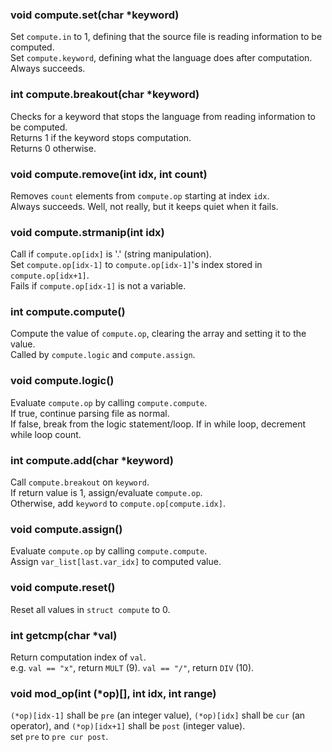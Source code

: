 ### void compute.set(char \*keyword)

  Set `compute.in` to 1, defining that the source file is reading information to be computed.<br/>
  Set `compute.keyword`, defining what the language does after computation.<br/>
  Always succeeds.

### int compute.breakout(char \*keyword)

  Checks for a keyword that stops the language from reading information to be computed.<br/>
  Returns 1 if the keyword stops computation.<br/>
  Returns 0 otherwise.

### void compute.remove(int idx, int count)

  Removes `count` elements from `compute.op` starting at index `idx`.<br/>
  Always succeeds. Well, not really, but it keeps quiet when it fails.

### void compute.strmanip(int idx)

  Call if `compute.op[idx]` is '.' (string manipulation).<br/>
  Set `compute.op[idx-1]` to `compute.op[idx-1]`'s index stored in `compute.op[idx+1]`.<br/>
  Fails if `compute.op[idx-1]` is not a variable.

### int compute.compute()

  Compute the value of `compute.op`, clearing the array and setting it to the value. <br/>
  Called by `compute.logic` and `compute.assign`.

### void compute.logic()

  Evaluate `compute.op` by calling `compute.compute`. <br/>
  If true, continue parsing file as normal.<br/>
  If false, break from the logic statement/loop. If in while loop, decrement while loop count.

### int compute.add(char \*keyword)

  Call `compute.breakout` on `keyword`.<br/>
  If return value is 1, assign/evaluate `compute.op`.<br/>
  Otherwise, add `keyword` to `compute.op[compute.idx]`.

### void compute.assign()

  Evaluate `compute.op` by calling `compute.compute`.<br/>
  Assign `var_list[last.var_idx]` to computed value.

### void compute.reset()

  Reset all values in `struct compute` to 0.

### int getcmp(char \*val)

  Return computation index of `val`.<br/>
  e.g. `val == "x"`, return `MULT` (9). `val == "/"`, return `DIV` (10).

### void mod\_op(int (\*op)[], int idx, int range)

  `(*op)[idx-1]` shall be `pre` (an integer value), `(*op)[idx]` shall be `cur` (an operator), and `(*op)[idx+1]` shall be `post` (integer value). <br/>
  set `pre` to `pre cur post`.
